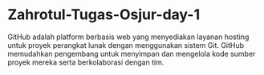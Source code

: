 # Zahrotul-Tugas-Osjur-day-1
GitHub adalah platform berbasis web yang menyediakan  layanan hosting untuk proyek perangkat lunak dengan  menggunakan sistem Git. GitHub memudahkan pengembang  untuk menyimpan dan mengelola kode sumber proyek mereka  serta berkolaborasi dengan tim.
